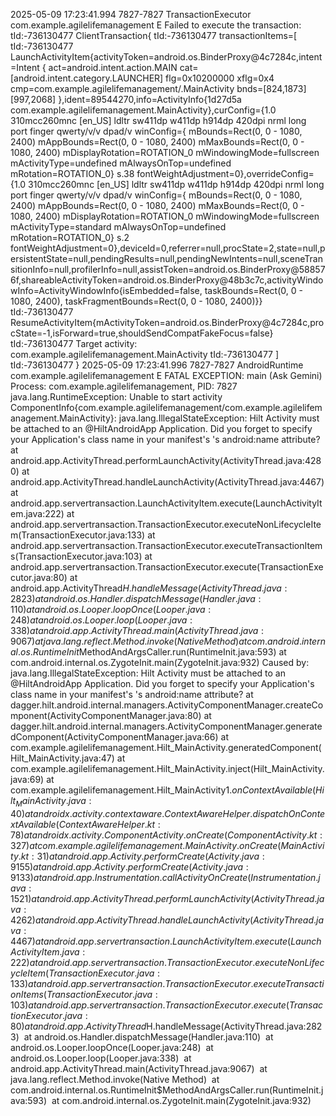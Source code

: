 2025-05-09 17:23:41.994  7827-7827  TransactionExecutor     com.example.agilelifemanagement      E  Failed to execute the transaction: tId:-736130477 ClientTransaction{
tId:-736130477   transactionItems=[
tId:-736130477     LaunchActivityItem{activityToken=android.os.BinderProxy@4c7284c,intent=Intent { act=android.intent.action.MAIN cat=[android.intent.category.LAUNCHER] flg=0x10200000 xflg=0x4 cmp=com.example.agilelifemanagement/.MainActivity bnds=[824,1873][997,2068] },ident=89544270,info=ActivityInfo{1d27d5a com.example.agilelifemanagement.MainActivity},curConfig={1.0 310mcc260mnc [en_US] ldltr sw411dp w411dp h914dp 420dpi nrml long port finger qwerty/v/v dpad/v winConfig={ mBounds=Rect(0, 0 - 1080, 2400) mAppBounds=Rect(0, 0 - 1080, 2400) mMaxBounds=Rect(0, 0 - 1080, 2400) mDisplayRotation=ROTATION_0 mWindowingMode=fullscreen mActivityType=undefined mAlwaysOnTop=undefined mRotation=ROTATION_0} s.38 fontWeightAdjustment=0},overrideConfig={1.0 310mcc260mnc [en_US] ldltr sw411dp w411dp h914dp 420dpi nrml long port finger qwerty/v/v dpad/v winConfig={ mBounds=Rect(0, 0 - 1080, 2400) mAppBounds=Rect(0, 0 - 1080, 2400) mMaxBounds=Rect(0, 0 - 1080, 2400) mDisplayRotation=ROTATION_0 mWindowingMode=fullscreen mActivityType=standard mAlwaysOnTop=undefined mRotation=ROTATION_0} s.2 fontWeightAdjustment=0},deviceId=0,referrer=null,procState=2,state=null,persistentState=null,pendingResults=null,pendingNewIntents=null,sceneTransitionInfo=null,profilerInfo=null,assistToken=android.os.BinderProxy@588576f,shareableActivityToken=android.os.BinderProxy@48b3c7c,activityWindowInfo=ActivityWindowInfo{isEmbedded=false, taskBounds=Rect(0, 0 - 1080, 2400), taskFragmentBounds=Rect(0, 0 - 1080, 2400)}}
tId:-736130477     ResumeActivityItem{mActivityToken=android.os.BinderProxy@4c7284c,procState=-1,isForward=true,shouldSendCompatFakeFocus=false}
tId:-736130477     Target activity: com.example.agilelifemanagement.MainActivity
tId:-736130477   ]
tId:-736130477 }
2025-05-09 17:23:41.996  7827-7827  AndroidRuntime          com.example.agilelifemanagement      E  FATAL EXCEPTION: main (Ask Gemini)
Process: com.example.agilelifemanagement, PID: 7827
java.lang.RuntimeException: Unable to start activity ComponentInfo{com.example.agilelifemanagement/com.example.agilelifemanagement.MainActivity}: java.lang.IllegalStateException: Hilt Activity must be attached to an @HiltAndroidApp Application. Did you forget to specify your Application's class name in your manifest's <application />'s android:name attribute?
	at android.app.ActivityThread.performLaunchActivity(ActivityThread.java:4280)
	at android.app.ActivityThread.handleLaunchActivity(ActivityThread.java:4467)
	at android.app.servertransaction.LaunchActivityItem.execute(LaunchActivityItem.java:222)
	at android.app.servertransaction.TransactionExecutor.executeNonLifecycleItem(TransactionExecutor.java:133)
	at android.app.servertransaction.TransactionExecutor.executeTransactionItems(TransactionExecutor.java:103)
	at android.app.servertransaction.TransactionExecutor.execute(TransactionExecutor.java:80)
	at android.app.ActivityThread$H.handleMessage(ActivityThread.java:2823)
	at android.os.Handler.dispatchMessage(Handler.java:110)
	at android.os.Looper.loopOnce(Looper.java:248)
	at android.os.Looper.loop(Looper.java:338)
	at android.app.ActivityThread.main(ActivityThread.java:9067)
	at java.lang.reflect.Method.invoke(Native Method)
	at com.android.internal.os.RuntimeInit$MethodAndArgsCaller.run(RuntimeInit.java:593)
	at com.android.internal.os.ZygoteInit.main(ZygoteInit.java:932)
Caused by: java.lang.IllegalStateException: Hilt Activity must be attached to an @HiltAndroidApp Application. Did you forget to specify your Application's class name in your manifest's <application />'s android:name attribute?
	at dagger.hilt.android.internal.managers.ActivityComponentManager.createComponent(ActivityComponentManager.java:80)
	at dagger.hilt.android.internal.managers.ActivityComponentManager.generatedComponent(ActivityComponentManager.java:66)
	at com.example.agilelifemanagement.Hilt_MainActivity.generatedComponent(Hilt_MainActivity.java:47)
	at com.example.agilelifemanagement.Hilt_MainActivity.inject(Hilt_MainActivity.java:69)
	at com.example.agilelifemanagement.Hilt_MainActivity$1.onContextAvailable(Hilt_MainActivity.java:40)
	at androidx.activity.contextaware.ContextAwareHelper.dispatchOnContextAvailable(ContextAwareHelper.kt:78)
	at androidx.activity.ComponentActivity.onCreate(ComponentActivity.kt:327)
	at com.example.agilelifemanagement.MainActivity.onCreate(MainActivity.kt:31)
	at android.app.Activity.performCreate(Activity.java:9155)
	at android.app.Activity.performCreate(Activity.java:9133)
	at android.app.Instrumentation.callActivityOnCreate(Instrumentation.java:1521)
	at android.app.ActivityThread.performLaunchActivity(ActivityThread.java:4262)
	at android.app.ActivityThread.handleLaunchActivity(ActivityThread.java:4467) 
	at android.app.servertransaction.LaunchActivityItem.execute(LaunchActivityItem.java:222) 
	at android.app.servertransaction.TransactionExecutor.executeNonLifecycleItem(TransactionExecutor.java:133) 
	at android.app.servertransaction.TransactionExecutor.executeTransactionItems(TransactionExecutor.java:103) 
	at android.app.servertransaction.TransactionExecutor.execute(TransactionExecutor.java:80) 
	at android.app.ActivityThread$H.handleMessage(ActivityThread.java:2823) 
	at android.os.Handler.dispatchMessage(Handler.java:110) 
	at android.os.Looper.loopOnce(Looper.java:248) 
	at android.os.Looper.loop(Looper.java:338) 
	at android.app.ActivityThread.main(ActivityThread.java:9067) 
	at java.lang.reflect.Method.invoke(Native Method) 
	at com.android.internal.os.RuntimeInit$MethodAndArgsCaller.run(RuntimeInit.java:593) 
	at com.android.internal.os.ZygoteInit.main(ZygoteInit.java:932) 